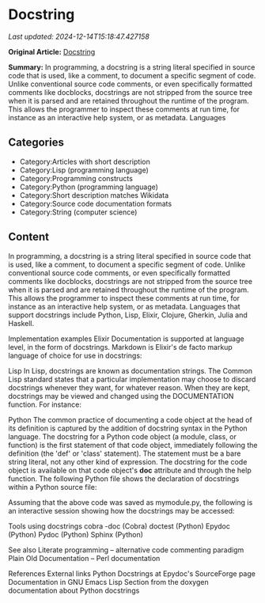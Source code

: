 # Docstring

_Last updated: 2024-12-14T15:18:47.427158_

**Original Article:** [Docstring](https://en.wikipedia.org/wiki/Docstring)

**Summary:** In programming, a docstring is a string literal specified in source code that is used, like a comment, to document a specific segment of code. Unlike conventional source code comments, or even specifically formatted comments like docblocks, docstrings are not stripped from the source tree when it is parsed and are retained throughout the runtime of the program. This allows the programmer to inspect these comments at run time, for instance as an interactive help system, or as metadata.
Languages 

## Categories
- Category:Articles with short description
- Category:Lisp (programming language)
- Category:Programming constructs
- Category:Python (programming language)
- Category:Short description matches Wikidata
- Category:Source code documentation formats
- Category:String (computer science)

## Content

In programming, a docstring is a string literal specified in source code that is used, like a comment, to document a specific segment of code. Unlike conventional source code comments, or even specifically formatted comments like docblocks, docstrings are not stripped from the source tree when it is parsed and are retained throughout the runtime of the program. This allows the programmer to inspect these comments at run time, for instance as an interactive help system, or as metadata.
Languages that support docstrings include Python, Lisp, Elixir, Clojure, Gherkin, Julia and Haskell.

Implementation examples
Elixir
Documentation is supported at language level, in the form of docstrings. Markdown is Elixir's de facto markup language of choice for use in docstrings:

Lisp
In Lisp, docstrings are known as documentation strings. The Common Lisp standard states that a particular implementation may choose to discard docstrings whenever they want, for whatever reason. When they are kept, docstrings may be viewed and changed using the DOCUMENTATION function. For instance:

Python
The common practice of documenting a code object at the head of its definition is captured by the addition of docstring syntax in the Python language.
The docstring for a Python code object (a module, class, or function) is the first statement of that code object, immediately following the definition (the 'def' or 'class' statement). The statement must be a bare string literal, not any other kind of expression. The docstring for the code object is available on that code object's __doc__ attribute and through the help function.
The following Python file shows the declaration of docstrings within a Python source file:

Assuming that the above code was saved as mymodule.py, the following is an interactive session showing how the docstrings may be accessed:

Tools using docstrings
cobra -doc (Cobra)
doctest (Python)
Epydoc (Python)
Pydoc (Python)
Sphinx (Python)

See also
Literate programming – alternative code commenting paradigm
Plain Old Documentation – Perl documentation

References
External links
Python Docstrings at Epydoc's SourceForge page
Documentation in GNU Emacs Lisp
Section from the doxygen documentation about Python docstrings